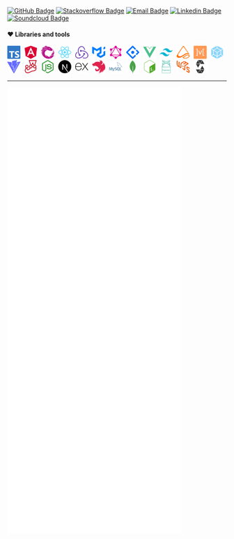 [![GitHub Badge](https://img.shields.io/badge/-@r--iskey-%23181717?style=flat&logo=github)](https://github.com/r-iskey)
[![Stackoverflow Badge](https://img.shields.io/badge/-@robert--key-222426?style=flat&logo=stackoverflow)](https://stackoverflow.com/users/3049626/robert-key)
[![Email Badge](https://img.shields.io/badge/-robert.keyan@proton.me-8a90c7?style=flat&logo=ProtonMail&logoColor=white&link=mailto:robert.keyan@proton.me)](mailto:robert.keyan@proton.me)
[![Linkedin Badge](https://img.shields.io/badge/-@robert-blue?style=flat&logo=Linkedin&logoColor=white&link=https://www.linkedin.com/in/riskey/)](https://www.linkedin.com/in/riskey/)
[![Soundcloud Badge](https://img.shields.io/badge/-@egg__sound-ff7500?style=flat&logo=Soundcloud&logoColor=white&link=https://soundcloud.com/egg_sound)](https://soundcloud.com/egg_sound)

#### ❤️ Libraries and tools
<img src="./images/typescript.svg" width="30" style="margin-right: 5px" alt="typescript"/>
<img src="./images/angular.svg" width="30" style="margin-right: 5px" alt="angular"/>
<img src="./images/rxjs.svg" width="30" style="margin-right: 5px" alt="rxjs"/>
<img src="./images/react.svg" width="30" style="margin-right: 5px" alt="react" />
<img src="./images/redux.svg" width="30" style="margin-right: 5px" alt="redux"/>
<img src="./images/mui.svg" width="30" style="margin-right: 5px" alt="mui"/>
<img src="./images/graphql.svg" width="30" style="margin-right: 5px" alt="graphql"/>
<img src="./images/antdesign.svg" width="30" style="margin-right: 5px" alt="antdesign"/>
<img src="./images/vue.svg" width="30" style="margin-right: 5px" alt="vue"/>
<img src="./images/tailwindcss.svg" width="30" style="margin-right: 5px" alt="tailwindcss"/>
<img src="./images/mst.svg" width="30" style="margin-right: 5px" alt="mst"/>
<img src="./images/mobx.svg" width="30" style="margin-right: 5px" alt="mobx"/>
<img src="./images/webpack.svg" width="30" style="margin-right: 5px" alt="webpack"/>
<img src="./images/vite.svg" width="30" style="margin-right: 5px" alt="vite"/>
<img src="./images/jest.svg" width="30" style="margin-right: 5px" alt="jest"/>
<img src="./images/nodejs.svg" width="30" style="margin-right: 5px" alt="nodejs"/>
<img src="./images/next.svg" width="30" style="margin-right: 5px" alt="next.js"/>
<img src="./images/express.svg" width="30" style="margin-right: 5px" alt="express"/>
<img src="./images/nest.svg" width="30" style="margin-right: 5px" alt="nestjs"/>
<img src="./images/sql.svg" width="30" style="margin-right: 5px" alt="sql"/>
<img src="./images/mongo.svg" width="30" style="margin-right: 5px" alt="mongo"/>
<img src="./images/bash.svg" width="30" style="margin-right: 5px" alt="bash"/>
<img src="./images/puppeteer.svg" width="30" style="margin-right: 5px" alt="puppeteer"/>
<img src="./images/web3.svg" width="30" style="margin-right: 5px" alt="web3"/>
<img src="./images/solidity.svg" width="30" style="margin-right: 5px" alt="solidity"/>

---
![Metrics](./github-metrics.svg)
